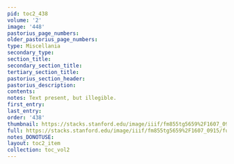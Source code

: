 ```yaml
---
pid: toc2_438
volume: '2'
image: '448'
pastorius_page_numbers: 
older_pastorius_page_numbers: 
type: Miscellania
secondary_type: 
section_title: 
secondary_section_title: 
tertiary_section_title: 
pastorius_section_header: 
pastorius_description: 
contents: 
notes: Text present, but illegible.
first_entry: 
last_entry: 
order: '438'
thumbnail: https://stacks.stanford.edu/image/iiif/fm855tg5659%2F1607_0915/full/100,/0/default.jpg
full: https://stacks.stanford.edu/image/iiif/fm855tg5659%2F1607_0915/full/full/0/default.jpg
notes_DONOTUSE: 
layout: toc2_item
collection: toc_vol2
---
```

